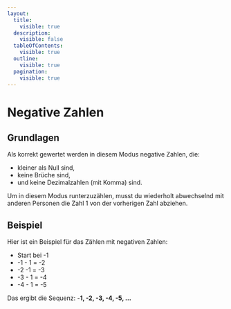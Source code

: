 ```yaml
---
layout:
  title:
    visible: true
  description:
    visible: false
  tableOfContents:
    visible: true
  outline:
    visible: true
  pagination:
    visible: true
---
```


# Negative Zahlen

## Grundlagen

Als korrekt gewertet werden in diesem Modus negative Zahlen, die:

* kleiner als Null sind,
* keine Brüche sind,
* und keine Dezimalzahlen (mit Komma) sind.

Um in diesem Modus runterzuzählen, musst du wiederholt abwechselnd mit anderen Personen die Zahl 1 von der vorherigen Zahl abziehen.

## Beispiel

Hier ist ein Beispiel für das Zählen mit negativen Zahlen:

* Start bei -1
* -1 - 1 = -2
* -2 -1 = -3
* -3 - 1 = -4
* -4 - 1 = -5

Das ergibt die Sequenz: -**1, -2, -3, -4, -5, …**
